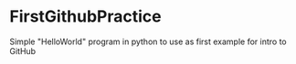 # FirstGithubPractice
Simple "HelloWorld" program in python to use as first example for intro to GitHub

